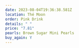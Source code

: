 ```yaml
---
date: 2023-08-04T19:36:38.581Z
location: Thé Moon
order: Pink Drink
details: " "
price: "7.81"
pearls: Brown Sugar Mini Pearls
buy_again: Y
---
```

